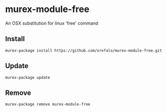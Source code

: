 # murex-module-free

An OSX substitution for linux 'free' command

## Install

```shell
murex-package install https://github.com/orefalo/murex-module-free.git
```

## Update

```shell
murex-package update
```

## Remove

```shell
murex-package remove murex-module-free
```
